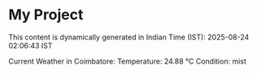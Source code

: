 # My Project

This content is dynamically generated in Indian Time (IST): 2025-08-24 02:06:43 IST


Current Weather in Coimbatore:
Temperature: 24.88 °C
Condition: mist
